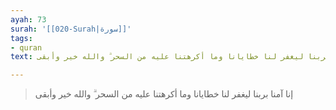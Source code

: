 ```yaml
---
ayah: 73
surah: '[[020-Surah|سورة]]'
tags:
- quran
text: إنا آمنا بربنا ليغفر لنا خطايانا وما أكرهتنا عليه من السحر ۗ والله خير وأبقى

---
```

> إنا آمنا بربنا ليغفر لنا خطايانا وما أكرهتنا عليه من السحر ۗ والله خير وأبقى
